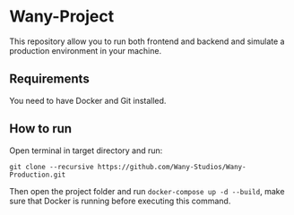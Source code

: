 # Wany-Project

This repository allow you to run both frontend and backend and simulate a production environment in your machine.

## Requirements

You need to have Docker and Git installed. 

## How to run

Open terminal in target directory and run:
```
git clone --recursive https://github.com/Wany-Studios/Wany-Production.git
```

Then open the project folder and run `docker-compose up -d --build`, make sure that Docker is running before executing this command.